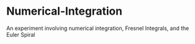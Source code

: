 # Numerical-Integration
An experiment involving numerical integration, Fresnel Integrals, and the Euler Spiral
